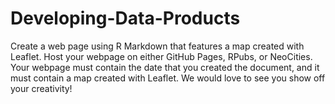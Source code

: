 # Developing-Data-Products

Create a web page using R Markdown that features a map created with Leaflet.
Host your webpage on either GitHub Pages, RPubs, or NeoCities.
Your webpage must contain the date that you created the document, and it must contain a map created with Leaflet. We would love to see you show off your creativity!
